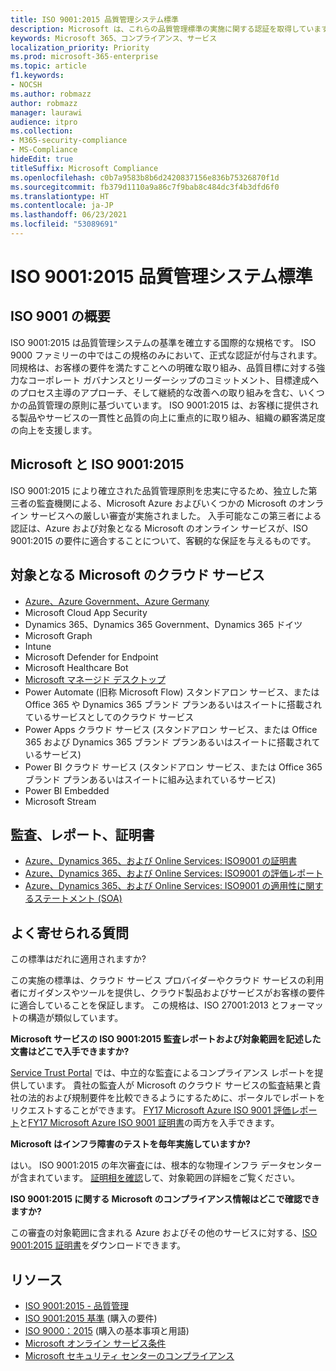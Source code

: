 ```yaml
---
title: ISO 9001:2015 品質管理システム標準
description: Microsoft は、これらの品質管理標準の実施に関する認証を取得しています。
keywords: Microsoft 365、コンプライアンス、サービス
localization_priority: Priority
ms.prod: microsoft-365-enterprise
ms.topic: article
f1.keywords:
- NOCSH
ms.author: robmazz
author: robmazz
manager: laurawi
audience: itpro
ms.collection:
- M365-security-compliance
- MS-Compliance
hideEdit: true
titleSuffix: Microsoft Compliance
ms.openlocfilehash: c0b7a9583b8b6d2420837156e836b75326870f1d
ms.sourcegitcommit: fb379d1110a9a86c7f9bab8c484dc3f4b3dfd6f0
ms.translationtype: HT
ms.contentlocale: ja-JP
ms.lasthandoff: 06/23/2021
ms.locfileid: "53089691"
---
```

# <a name="iso-90012015-quality-management-systems-standards"></a>ISO 9001:2015 品質管理システム標準

## <a name="iso-9001-overview"></a>ISO 9001 の概要

ISO 9001:2015 は品質管理システムの基準を確立する国際的な規格です。 ISO 9000 ファミリーの中ではこの規格のみにおいて、正式な認証が付与されます。 同規格は、お客様の要件を満たすことへの明確な取り組み、品質目標に対する強力なコーポレート ガバナンスとリーダーシップのコミットメント、目標達成へのプロセス主導のアプローチ、そして継続的な改善への取り組みを含む、いくつかの品質管理の原則に基づいています。 ISO 9001:2015 は、お客様に提供される製品やサービスの一貫性と品質の向上に重点的に取り組み、組織の顧客満足度の向上を支援します。

## <a name="microsoft-and-iso-90012015"></a>Microsoft と ISO 9001:2015

ISO 9001:2015 により確立された品質管理原則を忠実に守るため、独立した第三者の監査機関による、Microsoft Azure およびいくつかの Microsoft のオンライン サービスへの厳しい審査が実施されました。 入手可能なこの第三者による認証は、Azure および対象となる Microsoft のオンライン サービスが、ISO 9001:2015 の要件に適合することについて、客観的な保証を与えるものです。

## <a name="microsoft-in-scope-cloud-services"></a>対象となる Microsoft のクラウド サービス

- [Azure、Azure Government、Azure Germany](https://aka.ms/AzureCompliance)
- Microsoft Cloud App Security
- Dynamics 365、Dynamics 365 Government、Dynamics 365 ドイツ
- Microsoft Graph
- Intune
- Microsoft Defender for Endpoint
- Microsoft Healthcare Bot
- [Microsoft マネージド デスクトップ](/microsoft-365/managed-desktop/intro/compliance)
- Power Automate (旧称 Microsoft Flow) スタンドアロン サービス、または Office 365 や Dynamics 365 ブランド プランあるいはスイートに搭載されているサービスとしてのクラウド サービス
- Power Apps クラウド サービス (スタンドアロン サービス、または Office 365 および Dynamics 365 ブランド プランあるいはスイートに搭載されているサービス)
- Power BI クラウド サービス (スタンドアロン サービス、または Office 365 ブランド プランあるいはスイートに組み込まれているサービス)
- Power BI Embedded
- Microsoft Stream

## <a name="audits-reports-and-certificates"></a>監査、レポート、証明書

- [Azure、Dynamics 365、および Online Services: ISO9001 の証明書](https://aka.ms/azureiso9001cert)
- [Azure、Dynamics 365、および Online Services: ISO9001 の評価レポート](https://aka.ms/azureiso9001report)
- [Azure、Dynamics 365、および Online Services: ISO9001 の適用性に関するステートメント (SOA)](https://aka.ms/azureiso9001soa)

## <a name="frequently-asked-questions"></a>よく寄せられる質問

この標準はだれに適用されますか?

この実施の標準は、クラウド サービス プロバイダーやクラウド サービスの利用者にガイダンスやツールを提供し、クラウド製品およびサービスがお客様の要件に適合していることを保証します。 この規格は、ISO 27001:2013 とフォーマットの構造が類似しています。

**Microsoft サービスの ISO 9001:2015 監査レポートおよび対象範囲を記述した文書はどこで入手できますか?**

[Service Trust Portal](/microsoft-365/compliance/get-started-with-service-trust-portal) では、中立的な監査によるコンプライアンス レポートを提供しています。 貴社の監査人が Microsoft のクラウド サービスの監査結果と貴社の法的および規制要件を比較できるようにするために、ポータルでレポートをリクエストすることができます。 [FY17 Microsoft Azure ISO 9001 評価レポート](https://www.microsoft.com/?ref=aka)と[FY17 Microsoft Azure ISO 9001 証明書](https://www.microsoft.com/?ref=aka)の両方を入手できます。

**Microsoft はインフラ障害のテストを毎年実施していますか?**

はい。 ISO 9001:2015 の年次審査には、根本的な物理インフラ データセンターが含まれています。 [証明相を確認](https://www.microsoft.com/?ref=aka)して、対象範囲の詳細をご覧ください。

**ISO 9001:2015 に関する Microsoft のコンプライアンス情報はどこで確認できますか?**

この審査の対象範囲に含まれる Azure およびその他のサービスに対する、[ISO 9001:2015 証明書](https://www.microsoft.com/?ref=aka)をダウンロードできます。

## <a name="resources"></a>リソース

- [ISO 9001:2015 - 品質管理](https://www.iso.org/iso-9001-quality-management.html)
- [ISO 9001:2015 基準](https://www.iso.org/standard/62085.html) (購入の要件)
- [ISO 9000：2015](https://www.iso.org/standard/45481.html) (購入の基本事項と用語)
- [Microsoft オンライン サービス条件](https://aka.ms/Online-Services-Terms)
- [Microsoft セキュリティ センターのコンプライアンス](https://www.microsoft.com/trust-center/compliance/compliance-overview)
